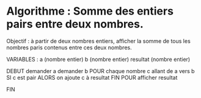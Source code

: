 # Algorithme : Somme des entiers pairs entre deux nombres.

Objectif : à partir de deux nombres entiers, afficher la somme de tous les nombres paris contenus entre ces deux nombres.

VARIABLES :
a (nombre entier)
b (nombre entier)
resultat (nombre entier)

DEBUT
    demander a 
    demander b
    POUR chaque nombre c allant de a vers b
        SI c est pair ALORS
            on ajoute c à resultat
    FIN POUR
    afficher resultat

FIN